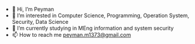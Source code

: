 - 👋 Hi, I’m Peyman
- 👀 I’m interested in Computer Science, Programming, Operation System, Security, Data Science
- 🌱 I’m currently studying in MEng information and system security
- 📫 How to reach me peyman.m1373@gmail.com

